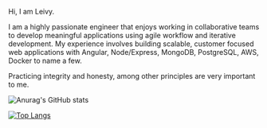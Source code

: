 Hi, I am Leivy.

I am a highly passionate engineer that enjoys working in collaborative teams to develop meaningful applications using agile workflow and iterative development. My experience involves building scalable, customer focused web applications with Angular, Node/Express, MongoDB, PostgreSQL, AWS, Docker to name a few.

Practicing integrity and honesty, among other principles are very important to me.

![Anurag's GitHub stats](https://github-readme-stats.vercel.app/api?username=leivymendoza&show_icons=true&theme=tokyonight)

[![Top Langs](https://github-readme-stats.vercel.app/api/top-langs/?username=leivymendoza&layout=compact)](https://github.com/anuraghazra/github-readme-stats)
